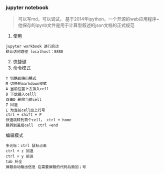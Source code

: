 ### jupyter notebook
> 可以写md，可以调试。 基于2014年ipython，一个开源的web应用程序~
> 他保存的ipynb文件是用于计算型叙述的json文档的正式规范

1. 使用
```
jupyter workbook 进行启动
默认访问路径 localhost：8888
```
2. 快捷键
3. 命令模式
```
Y 切换到编码模式
M 切换到markdown模式
A 当前位置上方插入cell
B 下放插入celll
双击D 删除当前cell
Z 回退
L 为当前cell加上行号
ctrl + shift + P
快速跳转到首个cell， ctrl + home
跳转到最后cell  ctrl +end
```
编辑模式
```
多光标：ctrl 鼠标点击
ctrl + z 回退
ctrl + y 前进
tab 补全
屏蔽自动输出信息 在需要屏蔽的代码后面加；号
```